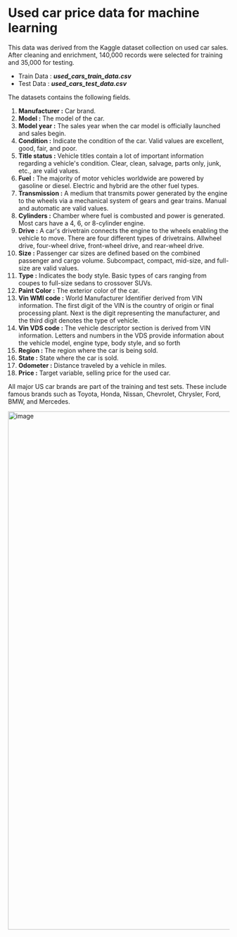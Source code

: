 # Used car price data for machine learning


This data was derived from the Kaggle dataset collection on used car sales.
After cleaning and enrichment, 140,000 records were selected for training and 35,000 for testing. 

- Train Data : ***used_cars_train_data.csv***
- Test Data : ***used_cars_test_data.csv***

The datasets contains the following fields.

  1. **Manufacturer :** Car brand.
  2. **Model :** The model of the car.
  3. **Model year :** The sales year when the car model is officially launched and sales begin.
  4. **Condition :** Indicate the condition of the car. Valid values are excellent, good, fair, and poor.
  5. **Title status :** Vehicle titles contain a lot of important information regarding a vehicle's condition. Clear, clean, salvage, parts only, junk, etc., are valid values.
  6. **Fuel :** The majority of motor vehicles worldwide are powered by gasoline or diesel. Electric and hybrid are the other fuel types.
  7. **Transmission :** A medium that transmits power generated by the engine to the wheels via a mechanical system of gears and gear trains. Manual and automatic are valid values.
  8. **Cylinders :** Chamber where fuel is combusted and power is generated. Most cars have a 4, 6, or 8-cylinder engine.
  9. **Drive :** A car's drivetrain connects the engine to the wheels enabling the vehicle to move. There are four different types of drivetrains. Allwheel drive, four-wheel drive, front-wheel drive, and rear-wheel drive.
  10. **Size :** Passenger car sizes are defined based on the combined passenger and cargo volume. Subcompact, compact, mid-size, and full-size are valid values.
  11. **Type :** Indicates the body style. Basic types of cars ranging from coupes to full-size sedans to crossover SUVs.
  12. **Paint Color :** The exterior color of the car.
  13. **Vin WMI code :** World Manufacturer Identifier derived from VIN information. The first digit of the VIN is the country of origin or final processing plant. Next is the digit representing the manufacturer, and the third digit denotes the type of vehicle.
  14. **Vin VDS code :** The vehicle descriptor section is derived from VIN information. Letters and numbers in the VDS provide information about the vehicle model, engine type, body style, and so forth
  15. **Region :** The region where the car is being sold.
  16. **State :** State where the car is sold.
  17. **Odometer :** Distance traveled by a vehicle in miles.
  18. **Price :** Target variable, selling price for the used car.

All major US car brands are part of the training and test sets. These include famous brands such as Toyota, Honda, Nissan, Chevrolet, Chrysler, Ford, BMW, and Mercedes.

<img width="1177" alt="image" src="https://user-images.githubusercontent.com/13083748/210287967-cceba4b1-6049-421e-b548-490e4bb14b36.png">
